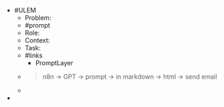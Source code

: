 - #ULEM
	- Problem:
	- #prompt
	- Role:
	- Context:
	- Task:
	- #links
		- PromptLayer
	- > n8n -> GPT -> prompt -> in markdown -> html -> send email
	-
-